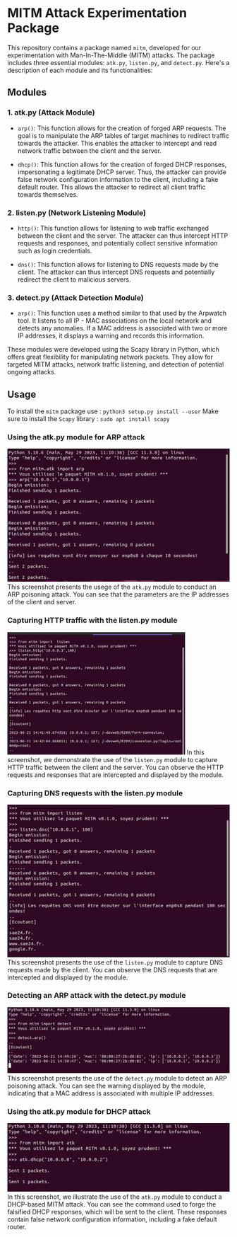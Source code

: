 # MITM Attack Experimentation Package

This repository contains a package named `mitm`, developed for our experimentation with Man-In-The-Middle (MITM) attacks. The package includes three essential modules: `atk.py`, `listen.py`, and `detect.py`. Here's a description of each module and its functionalities:

## Modules

### 1. atk.py (Attack Module)

- `arp()`: This function allows for the creation of forged ARP requests. The goal is to manipulate the ARP tables of target machines to redirect traffic towards the attacker. This enables the attacker to intercept and read network traffic between the client and the server.

- `dhcp()`: This function allows for the creation of forged DHCP responses, impersonating a legitimate DHCP server. Thus, the attacker can provide false network configuration information to the client, including a fake default router. This allows the attacker to redirect all client traffic towards themselves.

### 2. listen.py (Network Listening Module)

- `http()`: This function allows for listening to web traffic exchanged between the client and the server. The attacker can thus intercept HTTP requests and responses, and potentially collect sensitive information such as login credentials.

- `dns()`: This function allows for listening to DNS requests made by the client. The attacker can thus intercept DNS requests and potentially redirect the client to malicious servers.

### 3. detect.py (Attack Detection Module)

- `arp()`: This function uses a method similar to that used by the Arpwatch tool. It listens to all IP - MAC associations on the local network and detects any anomalies. If a MAC address is associated with two or more IP addresses, it displays a warning and records this information.

These modules were developed using the Scapy library in Python, which offers great flexibility for manipulating network packets. They allow for targeted MITM attacks, network traffic listening, and detection of potential ongoing attacks.

## Usage

To install the `mitm` package use : `python3 setup.py install --user`
Make sure to install the `Scapy` library : `sudo apt install scapy`

### Using the atk.py module for ARP attack
![atk](/images/atk1.png)
This screenshot presents the usege of the `atk.py` module to conduct an ARP poisoning attack. You can see that the parameters are the IP addresses of the client and server.

### Capturing HTTP traffic with the listen.py module
![http](/images/http.png)
In this screenshot, we demonstrate the use of the `listen.py` module to capture HTTP traffic between the client and the server. You can observe the HTTP requests and responses that are intercepted and displayed by the module.

### Capturing DNS requests with the listen.py module
![dns](/images/dns.png)
This screenshot presents the use of the `listen.py` module to capture DNS requests made by the client. You can observe the DNS requests that are intercepted and displayed by the module.

### Detecting an ARP attack with the detect.py module
![detect](/images/detect.png)
This screenshot presents the use of the `detect.py` module to detect an ARP poisoning attack. You can see the warning displayed by the module, indicating that a MAC address is associated with multiple IP addresses.

### Using the atk.py module for DHCP attack
![atk2](/images/atk2.png)
In this screenshot, we illustrate the use of the `atk.py` module to conduct a DHCP-based MITM attack. You can see the command used to forge the falsified DHCP responses, which will be sent to the client. These responses contain false network configuration information, including a fake default router.

